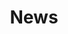 ---
title: News
categories: [Paging3, Offline caching]
image: https://mdalbinhossain.github.io/News/Screenshot.png
description: Stay informed with the latest news, right at your fingertips!
download_url: https://mdalbinhossain.github.io/News/
external_url: https://mdalbinhossain.github.io/News/
---
